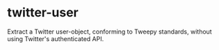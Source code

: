 # twitter-user
 Extract a Twitter user-object, conforming to Tweepy standards, without using Twitter's authenticated API.
